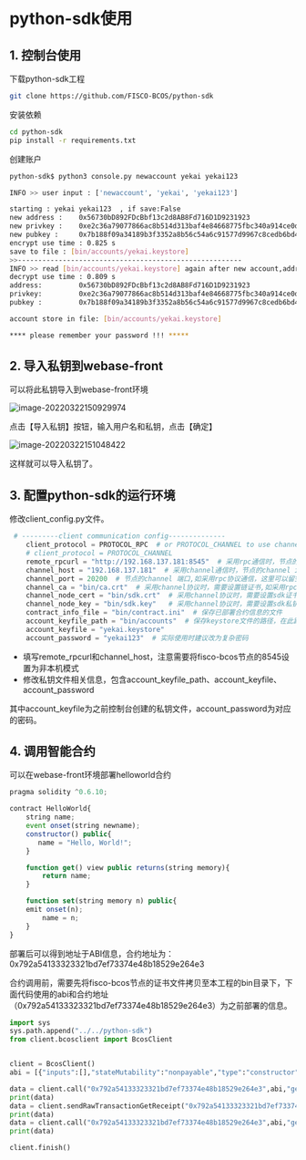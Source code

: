 # python-sdk使用



## 1. 控制台使用

下载python-sdk工程

```sh
git clone https://github.com/FISCO-BCOS/python-sdk
```

安装依赖

```sh
cd python-sdk 
pip install -r requirements.txt
```



创建账户

```sh
python-sdk$ python3 console.py newaccount yekai yekai123

INFO >> user input : ['newaccount', 'yekai', 'yekai123']

starting : yekai yekai123  , if save:False
new address :    0x56730bD892FDcBbf13c2d8AB8Fd716D1D9231923
new privkey :    0xe2c36a79077866ac8b514d313baf4e84668775fbc340a914ce0ddf702e6ff35a
new pubkey :     0x7b188f09a34189b3f3352a8b56c54a6c91577d9967c8cedb6bd47936e4adaa4f3e829b9fa5dc275f5773bff0905fc08b75a3f7a1bc5eee39d2fba1cf8e4f9baa
encrypt use time : 0.825 s
save to file : [bin/accounts/yekai.keystore]
>>-------------------------------------------------------
INFO >> read [bin/accounts/yekai.keystore] again after new account,address & keys in file:
decrypt use time : 0.809 s
address:         0x56730bD892FDcBbf13c2d8AB8Fd716D1D9231923
privkey:         0xe2c36a79077866ac8b514d313baf4e84668775fbc340a914ce0ddf702e6ff35a
pubkey :         0x7b188f09a34189b3f3352a8b56c54a6c91577d9967c8cedb6bd47936e4adaa4f3e829b9fa5dc275f5773bff0905fc08b75a3f7a1bc5eee39d2fba1cf8e4f9baa

account store in file: [bin/accounts/yekai.keystore]

**** please remember your password !!! *****
```



## 2. 导入私钥到webase-front

可以将此私钥导入到webase-front环境

![image-20220322150929974](images/sk-import1.png)

点击【导入私钥】按钮，输入用户名和私钥，点击【确定】

![image-20220322151048422](images/sk-import2.png)

这样就可以导入私钥了。



## 3. 配置python-sdk的运行环境

修改client_config.py文件。

```python
 # ---------client communication config--------------
    client_protocol = PROTOCOL_RPC  # or PROTOCOL_CHANNEL to use channel prototol
    # client_protocol = PROTOCOL_CHANNEL
    remote_rpcurl = "http://192.168.137.181:8545"  # 采用rpc通信时，节点的rpc端口,和要通信的节点*必须*一致,如采用channel协议通信，这里可以留空
    channel_host = "192.168.137.181"  # 采用channel通信时，节点的channel ip地址,如采用rpc协议通信，这里可以留空
    channel_port = 20200  # 节点的channel 端口,如采用rpc协议通信，这里可以留空
    channel_ca = "bin/ca.crt"  # 采用channel协议时，需要设置链证书,如采用rpc协议通信，这里可以留空
    channel_node_cert = "bin/sdk.crt"  # 采用channel协议时，需要设置sdk证书,如采用rpc协议通信，这里可以留空
    channel_node_key = "bin/sdk.key"   # 采用channel协议时，需要设置sdk私钥,如采用rpc协议通信，这里可以留空
    contract_info_file = "bin/contract.ini"  # 保存已部署合约信息的文件
    account_keyfile_path = "bin/accounts"  # 保存keystore文件的路径，在此路径下,keystore文件以 [name].keystore命名
    account_keyfile = "yekai.keystore"
    account_password = "yekai123"  # 实际使用时建议改为复杂密码
```

- 填写remote_rpcurl和channel_host，注意需要将fisco-bcos节点的8545设置为非本机模式
- 修改私钥文件相关信息，包含account_keyfile_path、account_keyfile、account_password

其中account_keyfile为之前控制台创建的私钥文件，account_password为对应的密码。



## 4. 调用智能合约

可以在webase-front环境部署helloworld合约

```js
pragma solidity ^0.6.10;

contract HelloWorld{
    string name;
    event onset(string newname);
    constructor() public{
       name = "Hello, World!";
    }

    function get() view public returns(string memory){
        return name;
    }

    function set(string memory n) public{
	emit onset(n);
    	name = n;
    }
}
```

部署后可以得到地址于ABI信息，合约地址为：0x792a54133323321bd7ef73374e48b18529e264e3



合约调用前，需要先将fisco-bcos节点的证书文件拷贝至本工程的bin目录下，下面代码使用的abi和合约地址（0x792a54133323321bd7ef73374e48b18529e264e3）为之前部署的信息。

```python
import sys
sys.path.append("../../python-sdk")
from client.bcosclient import BcosClient


client = BcosClient()
abi = [{"inputs":[],"stateMutability":"nonpayable","type":"constructor"},{"anonymous":False,"inputs":[{"indexed":False,"internalType":"string","name":"newname","type":"string"}],"name":"onset","type":"event"},{"inputs":[],"name":"get","outputs":[{"internalType":"string","name":"","type":"string"}],"stateMutability":"view","type":"function"},{"inputs":[{"internalType":"string","name":"n","type":"string"}],"name":"set","outputs":[],"stateMutability":"nonpayable","type":"function"}]

data = client.call("0x792a54133323321bd7ef73374e48b18529e264e3",abi,"get")
print(data)
data = client.sendRawTransactionGetReceipt("0x792a54133323321bd7ef73374e48b18529e264e3",abi,"set",["aa"])
print(data)
data = client.call("0x792a54133323321bd7ef73374e48b18529e264e3",abi,"get")
print(data)

client.finish()
```

